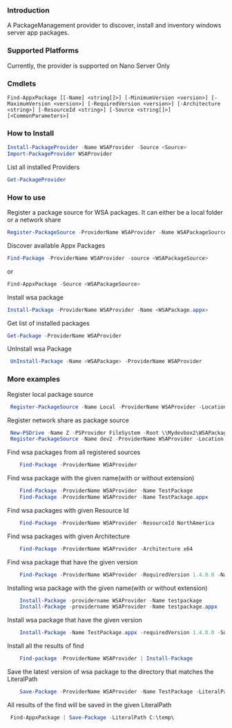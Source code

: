 ### Introduction
A PackageManagement provider to discover, install and inventory windows server app packages. 

### Supported Platforms
Currently, the provider is supported on Nano Server Only

### Cmdlets
```
Find-AppxPackage [[-Name] <string[]>] [-MinimumVersion <version>] [-MaximumVersion <version>] [-RequiredVersion <version>] [-Architecture <string>] [-ResourceId <string>] [-Source <string[]>] [<CommonParameters>]

```
### How to Install
```powershell
Install-PackageProvider -Name WSAProvider -Source <Source>
Import-PackageProvider WSAProvider
```
List all installed Providers
```powershell
Get-PackageProvider
```

### How to use
Register a package source for WSA packages. It can either be a local folder or a network share
```powershell
Register-PackageSource -ProviderName WSAProvider -Name WSAPackageSource -Location <WSAPackageLocation>
```
Discover available Appx Packages
```powershell
Find-Package -ProviderName WSAProvider -source <WSAPackageSource>
```
or
```powershell
Find-AppxPackage -Source <WSAPackageSource>
```
Install wsa package
```powershell
Install-Package -ProviderName WSAProvider -Name <WSAPackage.appx>
```
Get list of installed packages
```powershell
Get-Package -ProviderName WSAProvider
```

UnInstall wsa Package
```powershell
 UnInstall-Package -Name <WSAPackage> -ProviderName WSAProvider
```

### More examples
Register local package source
```powershell
 Register-PackageSource -Name Local -ProviderName WSAProvider -Location C:\temp\
 ```
Register network share as package source
```powershell
 New-PSDrive -Name Z -PSProvider FileSystem -Root \\Mydevbox2\WSAPackages -Credential mytestuser
 Register-PackageSource -Name dev2 -ProviderName WSAProvider -Location Z:\
```
Find wsa packages from all registered sources
```powershell
	Find-Package -ProviderName WSAProvider
```
Find wsa package with the given name(with or without extension)
```powershell	
	Find-Package -ProviderName WSAProvider -Name TestPackage
	Find-Package -ProviderName WSAProvider -Name TestPackage.appx
```
Find wsa packages with given Resource Id
```powershell	
	Find-Package -ProviderName WSAProvider -ResourceId NorthAmerica
```
Find wsa packages with given Architecture
```powershell	
	Find-Package -ProviderName WSAProvider -Architecture x64
```	
Find wsa package that have the given version
```powershell	
	Find-Package -ProviderName WSAProvider -RequiredVersion 1.4.0.0 -Name TestPackage.appx
```
Installing wsa package with the given name(with or without extension)
```powershell	
	Install-Package -providername WSAProvider -Name testpackage
	Install-Package -providername WSAProvider -Name testpackage.appx
```	
Install wsa package that have the given version
```powershell 
	Install-Package -Name TestPackage.appx -requiredVersion 1.4.0.0 -Source Local
```	
Install all the results of find
```powershell	
	Find-package -ProviderName WSAProvider | Install-Package
```
Save the latest version of wsa package to the directory that matches the LiteralPath
```powershell	
	Save-Package -ProviderName WSAProvider -Name TestPackage -LiteralPath C:\temp\
```	
All results of the find will be saved in the given LiteralPath
```powershell	
 Find-AppxPackage | Save-Package -LiteralPath C:\temp\
```
